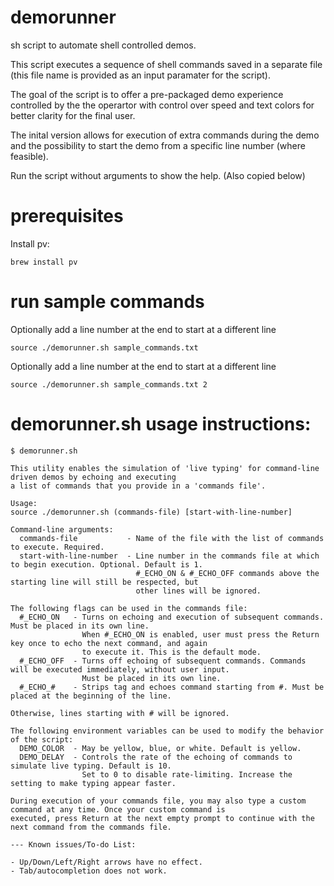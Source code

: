 # demorunner
sh script to automate shell controlled demos.

This script executes a sequence of shell commands saved in a separate file 
(this file name is provided as an input paramater for the script).  

The goal of the script is to offer a pre-packaged demo experience controlled by the the operartor with 
control over speed and text colors for better clarity for the final user.

The inital version allows for execution of extra commands during the demo and the possibility to start 
the demo from a specific line number (where feasible).

Run the script without arguments to show the help. (Also copied below)

# prerequisites

Install pv:
```
brew install pv
```

# run sample commands

Optionally add a line number at the end to start at a different line
```
source ./demorunner.sh sample_commands.txt
```

Optionally add a line number at the end to start at a different line
```
source ./demorunner.sh sample_commands.txt 2
```

# demorunner.sh usage instructions:

```
$ demorunner.sh

This utility enables the simulation of 'live typing' for command-line driven demos by echoing and executing
a list of commands that you provide in a 'commands file'.

Usage:
source ./demorunner.sh (commands-file) [start-with-line-number]

Command-line arguments:
  commands-file           - Name of the file with the list of commands to execute. Required.
  start-with-line-number  - Line number in the commands file at which to begin execution. Optional. Default is 1.
                            #_ECHO_ON & #_ECHO_OFF commands above the starting line will still be respected, but
                            other lines will be ignored.

The following flags can be used in the commands file:
  #_ECHO_ON   - Turns on echoing and execution of subsequent commands. Must be placed in its own line.
                When #_ECHO_ON is enabled, user must press the Return key once to echo the next command, and again
                to execute it. This is the default mode.
  #_ECHO_OFF  - Turns off echoing of subsequent commands. Commands will be executed immediately, without user input.
                Must be placed in its own line.
  #_ECHO_#    - Strips tag and echoes command starting from #. Must be placed at the beginning of the line.

Otherwise, lines starting with # will be ignored.

The following environment variables can be used to modify the behavior of the script:
  DEMO_COLOR  - May be yellow, blue, or white. Default is yellow.
  DEMO_DELAY  - Controls the rate of the echoing of commands to simulate live typing. Default is 10.
                Set to 0 to disable rate-limiting. Increase the setting to make typing appear faster.

During execution of your commands file, you may also type a custom command at any time. Once your custom command is
executed, press Return at the next empty prompt to continue with the next command from the commands file.

--- Known issues/To-do List:

- Up/Down/Left/Right arrows have no effect.
- Tab/autocompletion does not work.
```

